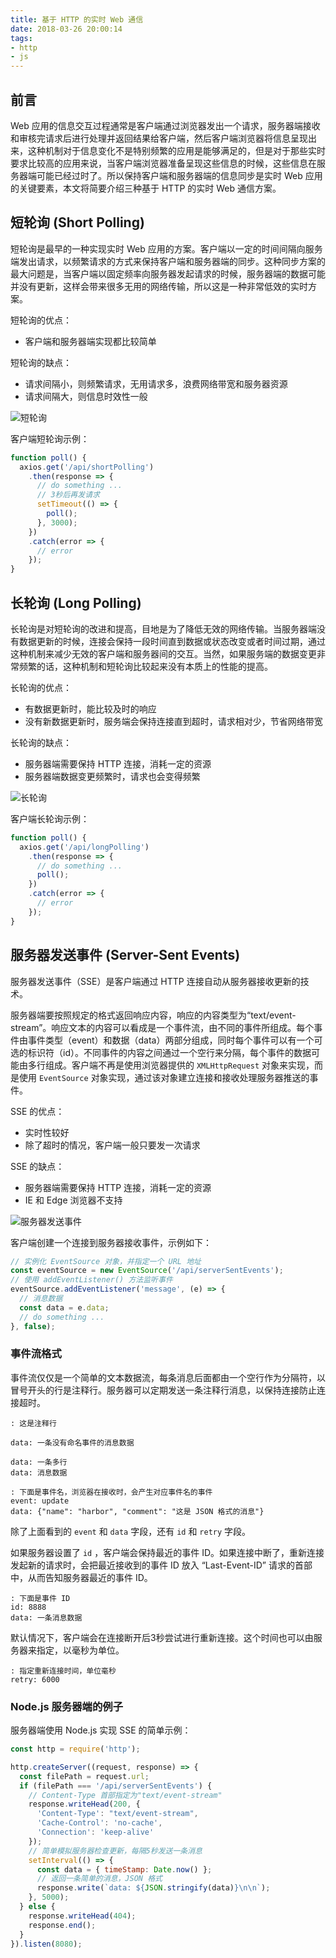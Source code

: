 ```yaml
---
title: 基于 HTTP 的实时 Web 通信
date: 2018-03-26 20:00:14
tags: 
- http
- js
---
```


## 前言

Web 应用的信息交互过程通常是客户端通过浏览器发出一个请求，服务器端接收和审核完请求后进行处理并返回结果给客户端，然后客户端浏览器将信息呈现出来，这种机制对于信息变化不是特别频繁的应用是能够满足的，但是对于那些实时要求比较高的应用来说，当客户端浏览器准备呈现这些信息的时候，这些信息在服务器端可能已经过时了。所以保持客户端和服务器端的信息同步是实时 Web 应用的关键要素，本文将简要介绍三种基于 HTTP 的实时 Web 通信方案。

<!-- more -->

## 短轮询 (Short Polling)

短轮询是最早的一种实现实时 Web 应用的方案。客户端以一定的时间间隔向服务端发出请求，以频繁请求的方式来保持客户端和服务器端的同步。这种同步方案的最大问题是，当客户端以固定频率向服务器发起请求的时候，服务器端的数据可能并没有更新，这样会带来很多无用的网络传输，所以这是一种非常低效的实时方案。

短轮询的优点：

- 客户端和服务器端实现都比较简单

短轮询的缺点：

- 请求间隔小，则频繁请求，无用请求多，浪费网络带宽和服务器资源
- 请求间隔大，则信息时效性一般

![短轮询](http://p652g7ewh.bkt.clouddn.com/%E7%9F%AD%E8%BD%AE%E8%AF%A2.png)

客户端短轮询示例：

```javascript
function poll() {
  axios.get('/api/shortPolling')
    .then(response => {
      // do something ...
      // 3秒后再发请求
      setTimeout(() => {
        poll();
      }, 3000);
    })
    .catch(error => {
      // error
    });
}
```



## 长轮询 (Long Polling)

长轮询是对短轮询的改进和提高，目地是为了降低无效的网络传输。当服务器端没有数据更新的时候，连接会保持一段时间直到数据或状态改变或者时间过期，通过这种机制来减少无效的客户端和服务器间的交互。当然，如果服务端的数据变更非常频繁的话，这种机制和短轮询比较起来没有本质上的性能的提高。

长轮询的优点：

- 有数据更新时，能比较及时的响应
- 没有新数据更新时，服务端会保持连接直到超时，请求相对少，节省网络带宽

长轮询的缺点：

- 服务器端需要保持 HTTP 连接，消耗一定的资源
- 服务器端数据变更频繁时，请求也会变得频繁

![长轮询](http://p652g7ewh.bkt.clouddn.com/%E9%95%BF%E8%BD%AE%E8%AF%A2.png)

客户端长轮询示例：

```javascript
function poll() {
  axios.get('/api/longPolling')
    .then(response => {
      // do something ...
      poll();
    })
    .catch(error => {
      // error
    });
}
```



## 服务器发送事件 (Server-Sent Events)

服务器发送事件（SSE）是客户端通过 HTTP 连接自动从服务器接收更新的技术。

服务器端要按照规定的格式返回响应内容，响应的内容类型为“text/event-stream”。响应文本的内容可以看成是一个事件流，由不同的事件所组成。每个事件由事件类型（event）和数据（data）两部分组成，同时每个事件可以有一个可选的标识符（id）。不同事件的内容之间通过一个空行来分隔，每个事件的数据可能由多行组成。客户端不再是使用浏览器提供的 `XMLHttpRequest` 对象来实现，而是使用 `EventSource` 对象实现，通过该对象建立连接和接收处理服务器推送的事件。

SSE 的优点：

- 实时性较好
- 除了超时的情况，客户端一般只要发一次请求

SSE 的缺点：

- 服务器端需要保持 HTTP 连接，消耗一定的资源
- IE 和 Edge 浏览器不支持

![服务器发送事件](http://p652g7ewh.bkt.clouddn.com/%E6%9C%8D%E5%8A%A1%E5%99%A8%E5%8F%91%E9%80%81%E4%BA%8B%E4%BB%B6.png)

客户端创建一个连接到服务器接收事件，示例如下：

```javascript
// 实例化 EventSource 对象，并指定一个 URL 地址
const eventSource = new EventSource('/api/serverSentEvents');
// 使用 addEventListener() 方法监听事件
eventSource.addEventListener('message', (e) => {
  // 消息数据
  const data = e.data;
  // do something ... 
}, false);
```

### 事件流格式

事件流仅仅是一个简单的文本数据流，每条消息后面都由一个空行作为分隔符，以冒号开头的行是注释行。服务器可以定期发送一条注释行消息，以保持连接防止连接超时。

```
: 这是注释行

data: 一条没有命名事件的消息数据

data: 一条多行
data: 消息数据

: 下面是事件名，浏览器在接收时，会产生对应事件名的事件
event: update
data: {"name": "harbor", "comment": "这是 JSON 格式的消息"}
```

除了上面看到的 `event` 和 `data` 字段，还有 `id` 和 `retry` 字段。

如果服务器设置了 `id` ，客户端会保持最近的事件 ID。如果连接中断了，重新连接发起新的请求时，会把最近接收到的事件 ID 放入 “Last-Event-ID” 请求的首部中，从而告知服务器最近的事件 ID。

```
: 下面是事件 ID
id: 8888
data: 一条消息数据
```

默认情况下，客户端会在连接断开后3秒尝试进行重新连接。这个时间也可以由服务器来指定，以毫秒为单位。

```
: 指定重新连接时间，单位毫秒
retry: 6000
```

### Node.js 服务器端的例子

服务器端使用 Node.js 实现 SSE 的简单示例：

```javascript
const http = require('http');

http.createServer((request, response) => {
  const filePath = request.url;
  if (filePath === '/api/serverSentEvents') {
    // Content-Type 首部指定为"text/event-stream"
    response.writeHead(200, {
      'Content-Type': "text/event-stream",
      'Cache-Control': 'no-cache',
      'Connection': 'keep-alive'
    });
    // 简单模拟服务器检查更新，每隔5秒发送一条消息
    setInterval(() => {
      const data = { timeStamp: Date.now() }; 
      // 返回一条简单的消息，JSON 格式
      response.write(`data: ${JSON.stringify(data)}\n\n`);
    }, 5000);
  } else {
    response.writeHead(404);
    response.end();
  }
}).listen(8080);
```


